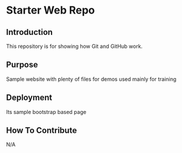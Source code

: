 # Starter Web Repo

## Introduction
This repository is for showing how Git and GitHub work.

## Purpose
Sample website with plenty of files for demos used mainly for training

## Deployment
Its sample bootstrap based page

## How To Contribute
N/A